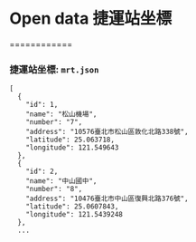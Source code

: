 # Open data 捷運站坐標
============

### 捷運站坐標: `mrt.json`

```
[
  {
    "id": 1,
    "name": "松山機場",
    "number": "7",
    "address": "10576臺北市松山區敦化北路338號",
    "latitude": 25.063718,
    "longitude": 121.549643
  },
  {
    "id": 2,
    "name": "中山國中",
    "number": "8",
    "address": "10476臺北市中山區復興北路376號",
    "latitude": 25.0607843,
    "longitude": 121.5439248
  },
  ...
```
